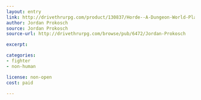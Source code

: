 ```yaml
---
layout: entry
link: http://drivethrurpg.com/product/130837/Horde--A-Dungeon-World-Playbook
author: Jordan Prokosch
source: Jordan Prokosch
source-url: http://drivethrurpg.com/browse/pub/6472/Jordan-Prokosch

excerpt:

categories:
- fighter
- non-human

license: non-open
cost: paid

---
```

